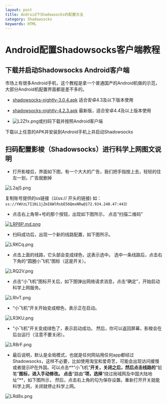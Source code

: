 ```yaml
---
layout: post
title: Android下Shadowsocks的配置方法
category: Shadowsocks
keywords: HTML
---
```


# Android配置Shadowsocks客户端教程

## 下载并启动Shadowsocks Android客户端

市场上有很多Android手机，这个教程是拿一个普通国产的Android机做的示范，大部分Android机配置界面都是差不多的。
- [shadowsocks-nightly-3.0.4.apk](http://7xpi4m.com1.z0.glb.clouddn.com/shadowsocks-nightly-3.0.4.apk "shadowsocks-nightly-3.0.4.apk") 适合安卓4.3及以下版本使用

- [shadowsocks-nightly-4.2.3.apk](http://7xpi4m.com1.z0.glb.clouddn.com/shadowsocks-nightly-4.2.3.apk "shadowsocks-nightly-4.2.3.apk") 最新版，适合安卓4.4及以上版本使用
- ![L2Zfx.png](https://s1.ax1x.com/2017/12/16/L2Zfx.png)或扫码下载并按照Android客户端

下载以上任意的APK并安装到Android手机上并启动Shadowsocks

## 扫码配置影梭（Shadowsocks）进行科学上网图文说明
- 打开影梭后，界面如下图，有一个大大的广告，我们把手指按上去，轻轻的往左一划，广告就删掉

![L2ajS.png](https://s1.ax1x.com/2017/12/16/L2ajS.png)

复制账号提供的ss链接（以ss:// 开头的链接) 如：`ss://YWVzLTI1Ni1jZmI6WlRsbE56QmxNRw@172.934.240.47:443）`

- 点击右上角带+号的那个按钮，出现如下图所示， 点击“扫描二维码”

[![LRP8P.md.png](https://s1.ax1x.com/2017/12/16/LRP8P.md.png)](https://imgchr.com/i/LRP8P)

- 扫码成功后，出现一个新的线路配置，如下图所示。

![LRKCq.png](https://s1.ax1x.com/2017/12/16/LRKCq.png)

- 点击上面的线路，它头部会变成绿色，这表示选中。 
选中一条线路后，点击右下角的“圆圈小飞机”图标（这是开关）。

![LRQ2V.png](https://s1.ax1x.com/2017/12/16/LRQ2V.png)

- 点击“小飞机”图标开关后，如下图弹出网络请求消息，点击“确定”，开始启动科学上网服务。

![LRlvT.png](https://s1.ax1x.com/2017/12/16/LRlvT.png)

- “小飞机”开关开始变成橙色，表示正在启动。

![LR3KU.png](https://s1.ax1x.com/2017/12/16/LR3KU.png)

-  “小飞机”开关变成绿色了，表示启动成功。 然后，你可以返回屏幕，影梭会在后台运行（注意不要关闭）。

![LR8rF.png](https://s1.ax1x.com/2017/12/16/LR8rF.png)

- 最后说明，默认是全局模式，也就是任何网站用任何app都经过Shadowsocks，这样不必要，比如使用淘宝和爱奇艺，可能会出现访问缓慢或者提示IP在外国。可以点击**“小飞机”**开关，关闭之后，然后点击线路的**“铅笔”**图标，进入手动修改。 点击**“路由”**项，选择**“绕过局域网及中国大陆地址”**，如下图所示， 然后，点击右上角的勾为保存设置。重新打开开关就能科学上网，关闭就停止科学上网。

![LRd8x.png](https://s1.ax1x.com/2017/12/16/LRd8x.png)

